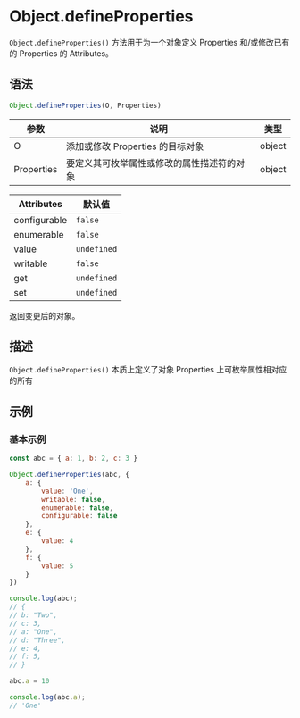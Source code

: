 # Object.defineProperties

`Object.defineProperties()` 方法用于为一个对象定义 Properties 和/或修改已有的 Properties 的 Attributes。

## 语法

```js
Object.defineProperties(O, Properties)
```

| 参数       | 说明                                       | 类型   |
| ---------- | ------------------------------------------ | ------ |
| O          | 添加或修改 Properties 的目标对象           | object |
| Properties | 要定义其可枚举属性或修改的属性描述符的对象 | object |


| Attributes   | 默认值      |
| ------------ | ----------- |
| configurable | `false`     |
| enumerable   | `false`     |
| value        | `undefined` |
| writable     | `false`     |
| get          | `undefined` |
| set          | `undefined` |

返回变更后的对象。

## 描述

`Object.defineProperties()` 本质上定义了对象 Properties 上可枚举属性相对应的所有

## 示例

### 基本示例

```js
const abc = { a: 1, b: 2, c: 3 }

Object.defineProperties(abc, {
    a: {
        value: 'One',
        writable: false,
        enumerable: false,
        configurable: false
    },
    e: {
        value: 4
    },
    f: {
        value: 5
    }
})

console.log(abc);
// {
// b: "Two",
// c: 3,
// a: "One",
// d: "Three",
// e: 4,
// f: 5,
// }

abc.a = 10

console.log(abc.a);
// 'One'
```

